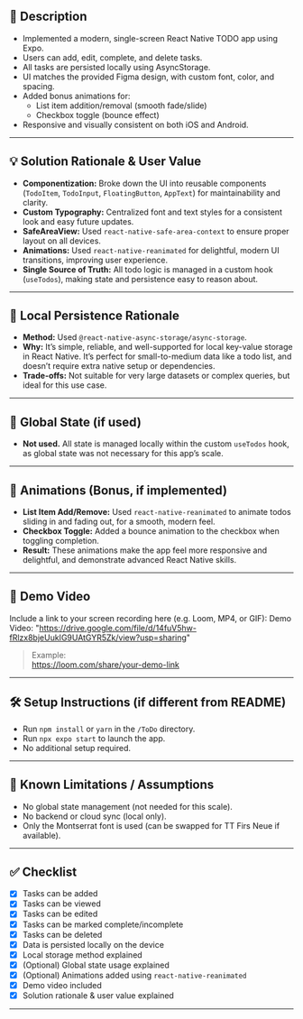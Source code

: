 ## 🚀 Description

- Implemented a modern, single-screen React Native TODO app using Expo.
- Users can add, edit, complete, and delete tasks.
- All tasks are persisted locally using AsyncStorage.
- UI matches the provided Figma design, with custom font, color, and spacing.
- Added bonus animations for:
  - List item addition/removal (smooth fade/slide)
  - Checkbox toggle (bounce effect)
- Responsive and visually consistent on both iOS and Android.

---

## 💡 Solution Rationale & User Value

- **Componentization:** Broke down the UI into reusable components (`TodoItem`, `TodoInput`, `FloatingButton`, `AppText`) for maintainability and clarity.
- **Custom Typography:** Centralized font and text styles for a consistent look and easy future updates.
- **SafeAreaView:** Used `react-native-safe-area-context` to ensure proper layout on all devices.
- **Animations:** Used `react-native-reanimated` for delightful, modern UI transitions, improving user experience.
- **Single Source of Truth:** All todo logic is managed in a custom hook (`useTodos`), making state and persistence easy to reason about.

---

## 💾 Local Persistence Rationale

- **Method:** Used `@react-native-async-storage/async-storage`.
- **Why:** It’s simple, reliable, and well-supported for local key-value storage in React Native. It’s perfect for small-to-medium data like a todo list, and doesn’t require extra native setup or dependencies.
- **Trade-offs:** Not suitable for very large datasets or complex queries, but ideal for this use case.

---

## 🧠 Global State (if used)

- **Not used.** All state is managed locally within the custom `useTodos` hook, as global state was not necessary for this app’s scale.

---

## 💫 Animations (Bonus, if implemented)

- **List Item Add/Remove:** Used `react-native-reanimated` to animate todos sliding in and fading out, for a smooth, modern feel.
- **Checkbox Toggle:** Added a bounce animation to the checkbox when toggling completion.
- **Result:** These animations make the app feel more responsive and delightful, and demonstrate advanced React Native skills.

---

## 🎥 Demo Video

Include a link to your screen recording here (e.g. Loom, MP4, or GIF):
Demo Video: "https://drive.google.com/file/d/14fuV5hw-fRlzx8bjeUukIG9UAtGYR5Zk/view?usp=sharing"

> Example:  
> https://loom.com/share/your-demo-link

---

## 🛠️ Setup Instructions (if different from README)

- Run `npm install` or `yarn` in the `/ToDo` directory.
- Run `npx expo start` to launch the app.
- No additional setup required.

---

## 📌 Known Limitations / Assumptions

- No global state management (not needed for this scale).
- No backend or cloud sync (local only).
- Only the Montserrat font is used (can be swapped for TT Firs Neue if available).

---

## ✅ Checklist

- [x] Tasks can be added
- [x] Tasks can be viewed
- [x] Tasks can be edited
- [x] Tasks can be marked complete/incomplete
- [x] Tasks can be deleted
- [x] Data is persisted locally on the device
- [x] Local storage method explained
- [x] (Optional) Global state usage explained
- [x] (Optional) Animations added using `react-native-reanimated`
- [x] Demo video included
- [x] Solution rationale & user value explained

---
